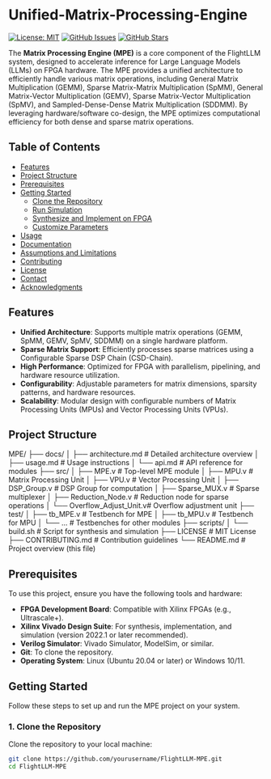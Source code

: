 # Unified-Matrix-Processing-Engine



[![License: MIT](https://img.shields.io/badge/License-MIT-yellow.svg)](https://opensource.org/licenses/MIT)
[![GitHub Issues](https://img.shields.io/github/issues/yourusername/FlightLLM-MPE)](https://github.com/yourusername/FlightLLM-MPE/issues)
[![GitHub Stars](https://img.shields.io/github/stars/yourusername/FlightLLM-MPE)](https://github.com/yourusername/FlightLLM-MPE/stargazers)

The **Matrix Processing Engine (MPE)** is a core component of the FlightLLM system, designed to accelerate inference for Large Language Models (LLMs) on FPGA hardware. The MPE provides a unified architecture to efficiently handle various matrix operations, including General Matrix Multiplication (GEMM), Sparse Matrix-Matrix Multiplication (SpMM), General Matrix-Vector Multiplication (GEMV), Sparse Matrix-Vector Multiplication (SpMV), and Sampled-Dense-Dense Matrix Multiplication (SDDMM). By leveraging hardware/software co-design, the MPE optimizes computational efficiency for both dense and sparse matrix operations.

## Table of Contents

- [Features](#features)
- [Project Structure](#project-structure)
- [Prerequisites](#prerequisites)
- [Getting Started](#getting-started)
  - [Clone the Repository](#1-clone-the-repository)
  - [Run Simulation](#2-run-simulation)
  - [Synthesize and Implement on FPGA](#3-synthesize-and-implement-on-fpga)
  - [Customize Parameters](#4-customize-parameters)
- [Usage](#usage)
- [Documentation](#documentation)
- [Assumptions and Limitations](#assumptions-and-limitations)
- [Contributing](#contributing)
- [License](#license)
- [Contact](#contact)
- [Acknowledgments](#acknowledgments)

## Features

- **Unified Architecture**: Supports multiple matrix operations (GEMM, SpMM, GEMV, SpMV, SDDMM) on a single hardware platform.
- **Sparse Matrix Support**: Efficiently processes sparse matrices using a Configurable Sparse DSP Chain (CSD-Chain).
- **High Performance**: Optimized for FPGA with parallelism, pipelining, and hardware resource utilization.
- **Configurability**: Adjustable parameters for matrix dimensions, sparsity patterns, and hardware resources.
- **Scalability**: Modular design with configurable numbers of Matrix Processing Units (MPUs) and Vector Processing Units (VPUs).

## Project Structure
MPE/
├── docs/
│   ├── architecture.md        # Detailed architecture overview
│   ├── usage.md              # Usage instructions
│   └── api.md                # API reference for modules
├── src/
│   ├── MPE.v                 # Top-level MPE module
│   ├── MPU.v                 # Matrix Processing Unit
│   ├── VPU.v                 # Vector Processing Unit
│   ├── DSP_Group.v           # DSP Group for computation
│   ├── Sparse_MUX.v          # Sparse multiplexer
│   ├── Reduction_Node.v      # Reduction node for sparse operations
│   └── Overflow_Adjust_Unit.v# Overflow adjustment unit
├── test/
│   ├── tb_MPE.v              # Testbench for MPE
│   ├── tb_MPU.v              # Testbench for MPU
│   └── ...                   # Testbenches for other modules
├── scripts/
│   └── build.sh              # Script for synthesis and simulation
├── LICENSE                   # MIT License
├── CONTRIBUTING.md           # Contribution guidelines
└── README.md                 # Project overview (this file)



## Prerequisites

To use this project, ensure you have the following tools and hardware:

- **FPGA Development Board**: Compatible with Xilinx FPGAs (e.g., Ultrascale+).
- **Xilinx Vivado Design Suite**: For synthesis, implementation, and simulation (version 2022.1 or later recommended).
- **Verilog Simulator**: Vivado Simulator, ModelSim, or similar.
- **Git**: To clone the repository.
- **Operating System**: Linux (Ubuntu 20.04 or later) or Windows 10/11.

## Getting Started

Follow these steps to set up and run the MPE project on your system.

### 1. Clone the Repository

Clone the repository to your local machine:

```bash
git clone https://github.com/yourusername/FlightLLM-MPE.git
cd FlightLLM-MPE
